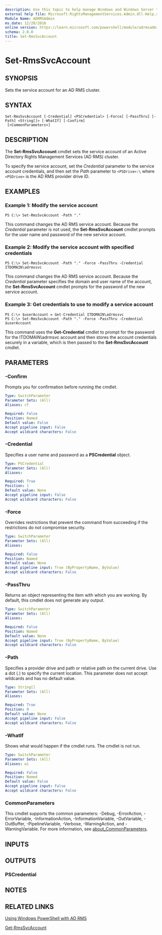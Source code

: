 ```yaml
---
description: Use this topic to help manage Windows and Windows Server technologies with Windows PowerShell.
external help file: Microsoft.RightsManagementServices.Admin.dll-Help.xml
Module Name: ADRMSAdmin
ms.date: 12/20/2016
online version: https://learn.microsoft.com/powershell/module/adrmsadmin/set-rmssvcaccount?view=windowsserver2025-ps&wt.mc_id=ps-gethelp
schema: 2.0.0
title: Set-RmsSvcAccount
---
```


# Set-RmsSvcAccount

## SYNOPSIS
Sets the service account for an AD RMS cluster.

## SYNTAX

```
Set-RmsSvcAccount [-Credential] <PSCredential> [-Force] [-PassThru] [-Path] <String[]> [-WhatIf] [-Confirm]
 [<CommonParameters>]
```

## DESCRIPTION
The **Set-RmsSvcAccount** cmdlet sets the service account of an Active Directory Rights Management Services (AD RMS) cluster.

To specify the service account, set the *Credential* parameter to the service account credentials, and then set the *Path* parameter to `<PSDrive>:\` where `<PSDrive>` is the AD RMS provider drive ID.

## EXAMPLES

### Example 1: Modify the service account
```
PS C:\> Set-RmsSvcAccount -Path "."
```

This command changes the AD RMS service account.
Because the *Credential* parameter is not used, the **Set-RmsSvcAccount** cmdlet prompts for the user name and password of the new service account.

### Example 2: Modify the service account with specified credentials
```
PS C:\> Set-RmsSvcAccount -Path "." -Force -PassThru -Credential ITDOMAIN\adrmssvc
```

This command changes the AD RMS service account.
Because the *Credential* parameter specifies the domain and user name of the account, the **Set-RmsSvcAccount** cmdlet prompts for the password of the new service account.

### Example 3: Get credentials to use to modify a service account
```
PS C:\> $userAccount = Get-Credential ITDOMAIN\adrmssvc
PS C:\> Set-RmsSvcAccount -Path "." -Force -PassThru -Credential $userAccount
```

This command uses the **Get-Credential** cmdlet to prompt for the password for the ITDOMAIN\adrmsvc account and then stores the account credentials securely in a variable, which is then passed to the **Set-RmsSvcAccount** cmdlet.

## PARAMETERS

### -Confirm
Prompts you for confirmation before running the cmdlet.

```yaml
Type: SwitchParameter
Parameter Sets: (All)
Aliases: cf

Required: False
Position: Named
Default value: False
Accept pipeline input: False
Accept wildcard characters: False
```

### -Credential
Specifies a user name and password as a **PSCredential** object.

```yaml
Type: PSCredential
Parameter Sets: (All)
Aliases:

Required: True
Position: 1
Default value: None
Accept pipeline input: False
Accept wildcard characters: False
```

### -Force
Overrides restrictions that prevent the command from succeeding if the restrictions do not compromise security.

```yaml
Type: SwitchParameter
Parameter Sets: (All)
Aliases:

Required: False
Position: Named
Default value: None
Accept pipeline input: True (ByPropertyName, ByValue)
Accept wildcard characters: False
```

### -PassThru
Returns an object representing the item with which you are working.
By default, this cmdlet does not generate any output.

```yaml
Type: SwitchParameter
Parameter Sets: (All)
Aliases:

Required: False
Position: Named
Default value: None
Accept pipeline input: True (ByPropertyName, ByValue)
Accept wildcard characters: False
```

### -Path
Specifies a provider drive and path or relative path on the current drive.
Use a dot (.) to specify the current location.
This parameter does not accept wildcards and has no default value.

```yaml
Type: String[]
Parameter Sets: (All)
Aliases:

Required: True
Position: 0
Default value: None
Accept pipeline input: False
Accept wildcard characters: False
```

### -WhatIf
Shows what would happen if the cmdlet runs.
The cmdlet is not run.

```yaml
Type: SwitchParameter
Parameter Sets: (All)
Aliases: wi

Required: False
Position: Named
Default value: False
Accept pipeline input: False
Accept wildcard characters: False
```

### CommonParameters
This cmdlet supports the common parameters: -Debug, -ErrorAction, -ErrorVariable, -InformationAction, -InformationVariable, -OutVariable, -OutBuffer, -PipelineVariable, -Verbose, -WarningAction, and -WarningVariable. For more information, see [about_CommonParameters](https://go.microsoft.com/fwlink/?LinkID=113216).

## INPUTS

## OUTPUTS

### PSCredential

## NOTES

## RELATED LINKS

[Using Windows PowerShell with AD RMS](https://go.microsoft.com/fwlink/?LinkId=136806)

[Get-RmsSvcAccount](./Get-RmsSvcAccount.md)

